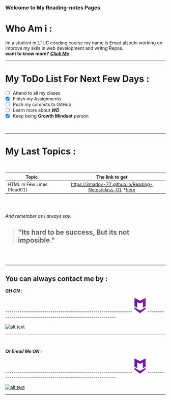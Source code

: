 ### Welcome to My Reading-notes Pages

# Who Am i :
Im a student in LTUC cooding course my name is Emad alzoubi working on improve my skils in web development and writng Repos..<br>
 **want to know more?** 
 ***[Click Me](https://3madov-77.github.io/Side-Projects/Me/index.html)***
<br>
<hr>

# My ToDo List For Next Few Days :

- [ ] Attend to all my clases
- [x] Finish my Assignments
- [ ] Push my commits to GitHub
- [ ] Learn more about ***WD***
- [x] Keep being **Growth Mindset** person

<br>
<hr>

# My Last Topics :
<br>

|           Topic                |                          The link to get                         |
| ------------------------------ |:----------------------------------------------------------------:|
| HTML In Few Lines (Read01) | https://3madov-77.github.io/Reading-Notes/class-01 *[here](https://3madov-77.github.io/reading-notes/class-01)|

<br>
<br>


*And remember as i always say:*
>## "Its hard to be success, But its not imposible."

<br>
<br>
<hr>

## You can always contact me by :

 ***GH  ON :***

--------------------------------------------------------------![logo](https://github.com/adam-p/markdown-here/raw/master/src/common/images/icon48.png "Conact me" )--------------------------------------------------------------

[![alt text](https://3madov-77.github.io/Reading-Notes/Resorses/GH-logo.PNG "Click ME" )](https://github.com/3madov-77)

----------------------------------------------------------------------------------------------------------------------------
<br>

***Or Email Me ON :***

--------------------------------------------------------------![logo](https://github.com/adam-p/markdown-here/raw/master/src/common/images/icon48.png "Conact me")--------------------------------------------------------------

[![alt text](https://logodix.com/logo/4405.gif "Click ME")](mailto:emadzxy7@gmail.com?subject=Bit%20of%20help)

 ----------------------------------------------------------------------------------------------------------------------------
